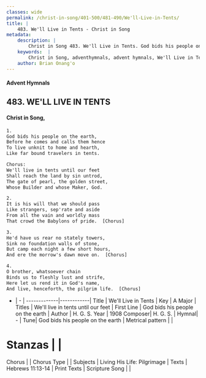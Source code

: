 ```yaml
---
classes: wide
permalink: /christ-in-song/401-500/481-490/We'll-Live-in-Tents/
title: |
    483. We'll Live in Tents - Christ in Song
metadata:
    description: |
        Christ in Song 483. We'll Live in Tents. God bids his people on the earth, Before he comes and calls them hence To live unknit to home and hearth, Like far bound travelers in tents. Chorus: We'll live in tents until our feet Shall reach the land by sin untrod, The gate of pearl, the golden street, Whose Builder and whose Maker, God.
    keywords:  |
        Christ in Song, adventhymnals, advent hymnals, We'll Live in Tents, God bids his people on the earth. We'll live in tents until our feet
    author: Brian Onang'o
---
```


#### Advent Hymnals
## 483. WE'LL LIVE IN TENTS
####  Christ in Song,

```txt
1.
God bids his people on the earth,
Before he comes and calls them hence
To live unknit to home and hearth,
Like far bound travelers in tents.

Chorus:
We'll live in tents until our feet
Shall reach the land by sin untrod,
The gate of pearl, the golden street,
Whose Builder and whose Maker, God.

2.
It is his will that we should pass
Like strangers, sep'rate and aside
From all the vain and worldly mass
That crowd the Babylons of pride.  [Chorus]

3.
He'd have us rear no stately towers,
Sink no foundation walls of stone,
But camp each night a few short hours,
And ere the morrow's dawn move on.  [Chorus]

4.
O brother, whatsoever chain
Binds us to fleshly lust and strife,
Here let us rend it in God's name,
And live, henceforth, the pilgrim life.  [Chorus]

```

- |   -  |
-------------|------------|
Title | We'll Live in Tents |
Key | A Major |
Titles | We'll live in tents until our feet |
First Line | God bids his people on the earth |
Author | H. G. S.
Year | 1908
Composer| H. G. S. |
Hymnal|  - |
Tune| God bids his people on the earth |
Metrical pattern | |
# Stanzas |  |
Chorus |  |
Chorus Type |  |
Subjects | Living His Life: Pilgrimage |
Texts | Hebrews 11:13-14 |
Print Texts | 
Scripture Song |  |
    
